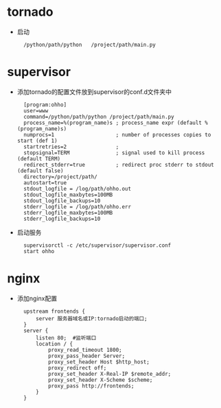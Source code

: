 # tornado
- 启动
    
        /python/path/python   /project/path/main.py
# supervisor
- 添加tornado的配置文件放到supervisor的conf.d文件夹中

        [program:ohho]
        user=www
        command=/python/path/python /project/path/main.py
        process_name=%(program_name)s ; process_name expr (default %(program_name)s)
        numprocs=1                    ; number of processes copies to start (def 1)
        startretries=2                ;
        stopsignal=TERM               ; signal used to kill process (default TERM)
        redirect_stderr=true          ; redirect proc stderr to stdout (default false)
        directory=/project/path/
        autostart=true
        stdout_logfile = /log/path/ohho.out
        stdout_logfile_maxbytes=100MB
        stdout_logfile_backups=10
        stderr_logfile = /log/path/ohho.err
        stderr_logfile_maxbytes=100MB
        stderr_logfile_backups=10
- 启动服务

        supervisorctl -c /etc/supervisor/supervisor.conf
        start ohho
# nginx
- 添加nginx配置
        
        upstream frontends {
            server 服务器域名或IP:tornado启动的端口; 
        }
        server {
            listen 80;  #监听端口
            location / {
                proxy_read_timeout 1800;
                proxy_pass_header Server;
                proxy_set_header Host $http_host;
                proxy_redirect off;
                proxy_set_header X-Real-IP $remote_addr;
                proxy_set_header X-Scheme $scheme;
                proxy_pass http://frontends;
            }
        }
